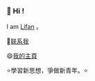 
<!--空行-->

###   👋 Hi ! 

I am [Lifan](https://hi.lifan.icu) 。 

👋[联系我](./resource/contact.md)
</br>

<!--Part1-->

😄[我的主頁](https://hi.lifan.icu/) &nbsp;&nbsp; </br>

⭐學習新思想，爭做新青年。⭐
</br>

